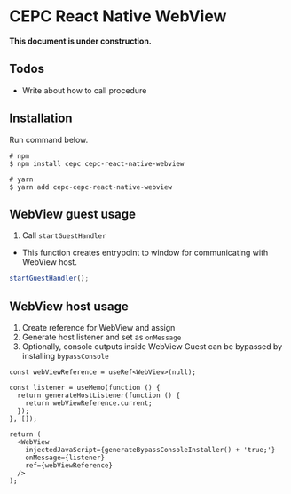 # CEPC React Native WebView

**This document is under construction.**

## Todos

- Write about how to call procedure

## Installation

Run command below.

```
# npm
$ npm install cepc cepc-react-native-webview

# yarn
$ yarn add cepc-cepc-react-native-webview
```

## WebView guest usage

1. Call `startGuestHandler`

- This function creates entrypoint to window for communicating with WebView host.

```typescript
startGuestHandler();
```

## WebView host usage

1. Create reference for WebView and assign
2. Generate host listener and set as `onMessage`
3. Optionally, console outputs inside WebView Guest can be bypassed by installing `bypassConsole`

```tsx
const webViewReference = useRef<WebView>(null);

const listener = useMemo(function () {
  return generateHostListener(function () {
    return webViewReference.current;
  });
}, []);

return (
  <WebView
    injectedJavaScript={generateBypassConsoleInstaller() + 'true;'}
    onMessage={listener}
    ref={webViewReference}
  />
);
```

